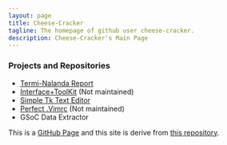 ```yaml
---
layout: page
title: Cheese-Cracker
tagline: The homepage of github user cheese-cracker.
description: Cheese-Cracker's Main Page
---
```

### Projects and Repositories
 - [Termi-Nalanda Report](pages/termi_nalanda_report.html)
 - [Interface+ToolKit](https://github.com/cheese-cracker/Interface-Toolkit-Original/blob/master/README.md) (Not maintained)
 - [Simple Tk Text Editor](https://github.com/cheese-cracker/text_editor/blob/master/README.md)
 - [Perfect .Vimrc](https://github.com/cheese-cracker/perfect-vimrc/blob/master/README.md) (Not maintained)
 - GSoC Data Extractor

This is a [GitHub Page](https://pages.github.com) and this site is derive from [this repository](http://kbroman.org/simple_site).
